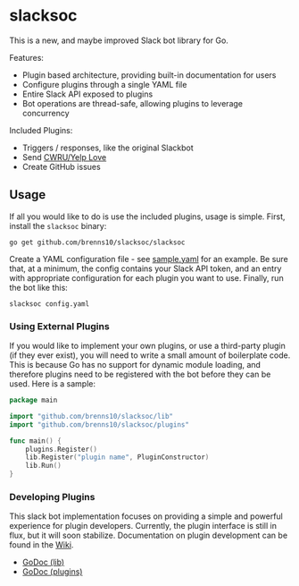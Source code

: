 slacksoc
========

This is a new, and maybe improved Slack bot library for Go.

Features:
- Plugin based architecture, providing built-in documentation for users
- Configure plugins through a single YAML file
- Entire Slack API exposed to plugins
- Bot operations are thread-safe, allowing plugins to leverage concurrency

Included Plugins:
- Triggers / responses, like the original Slackbot
- Send [CWRU/Yelp Love](https://github.com/hacsoc/love)
- Create GitHub issues

Usage
-----

If all you would like to do is use the included plugins, usage is simple. First,
install the `slacksoc` binary:

    go get github.com/brenns10/slacksoc/slacksoc
    
Create a YAML configuration file - see [sample.yaml](sample.yaml) for an
example. Be sure that, at a minimum, the config contains your Slack API token,
and an entry with appropriate configuration for each plugin you want to use.
Finally, run the bot like this:

    slacksoc config.yaml

### Using External Plugins

If you would like to implement your own plugins, or use a third-party plugin (if
they ever exist), you will need to write a small amount of boilerplate code.
This is because Go has no support for dynamic module loading, and therefore
plugins need to be registered with the bot before they can be used. Here is a
sample:

```go
package main

import "github.com/brenns10/slacksoc/lib"
import "github.com/brenns10/slacksoc/plugins"

func main() {
    plugins.Register()
    lib.Register("plugin name", PluginConstructor)
    lib.Run()
}
```

### Developing Plugins

This slack bot implementation focuses on providing a simple and powerful
experience for plugin developers. Currently, the plugin interface is still in
flux, but it will soon stabilize. Documentation on plugin development can be
found in the [Wiki](https://github.com/brenns10/slacksoc/wiki).

- [GoDoc (lib)](https://godoc.org/github.com/brenns10/slacksoc/lib)
- [GoDoc (plugins)](https://godoc.org/github.com/brenns10/slacksoc/plugins)
